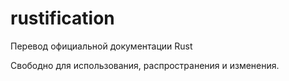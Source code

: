 rustification
=============

Перевод официальной документации Rust

Свободно для использования, распространения и изменения.
